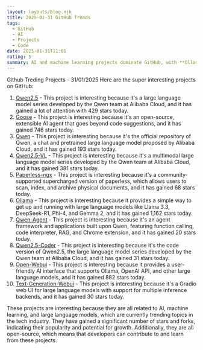 ```yaml
---
layout: layouts/blog.njk
title: 2025-01-31 GitHub Trends
tags:
  - GitHub
  - AI
  - Projects
  - Code
date: 2025-01-31T11:01
rating: 5
summary: AI and machine learning projects dominate GitHub, with **Ollama** and **Open-Webui** leading the charge, gaining thousands of new stars daily, as developers flock to these open-source projects, driving innovation and growth in the field, with significant contributions and forks, shaping the future of AI.
---
```

Github Treding Projects - 31/01/2025
Here are the super interesting projects on GitHub:
1. [Qwen2.5](https://github.com/QwenLM/Qwen2.5 "Qwen2.5 has 13,096 stars") - This project is interesting because it's a large language model series developed by the Qwen team at Alibaba Cloud, and it has gained a lot of attention with 429 stars today.
2. [Goose](https://github.com/block/goose "Goose has 4,094 stars") - This project is interesting because it's an open-source, extensible AI agent that goes beyond code suggestions, and it has gained 746 stars today.
3. [Qwen](https://github.com/QwenLM/Qwen "Qwen has 15,944 stars") - This project is interesting because it's the official repository of Qwen, a chat and pretrained large language model proposed by Alibaba Cloud, and it has gained 193 stars today.
4. [Qwen2.5-VL](https://github.com/QwenLM/Qwen2.5-VL "Qwen2.5-VL has 5,436 stars") - This project is interesting because it's a multimodal large language model series developed by the Qwen team at Alibaba Cloud, and it has gained 381 stars today.
5. [Paperless-ngx](https://github.com/paperless-ngx/paperless-ngx "Paperless-ngx has 24,312 stars") - This project is interesting because it's a community-supported supercharged version of paperless, which allows users to scan, index, and archive physical documents, and it has gained 68 stars today.
6. [Ollama](https://github.com/ollama/ollama "Ollama has 115,810 stars") - This project is interesting because it provides a simple way to get up and running with large language models like Llama 3.3, DeepSeek-R1, Phi-4, and Gemma 2, and it has gained 1,162 stars today.
7. [Qwen-Agent](https://github.com/QwenLM/Qwen-Agent "Qwen-Agent has 5,500 stars") - This project is interesting because it's an agent framework and applications built upon Qwen, featuring function calling, code interpreter, RAG, and Chrome extension, and it has gained 20 stars today.
8. [Qwen2.5-Coder](https://github.com/QwenLM/Qwen2.5-Coder "Qwen2.5-Coder has 4,093 stars") - This project is interesting because it's the code version of Qwen2.5, the large language model series developed by the Qwen team at Alibaba Cloud, and it has gained 31 stars today.
9. [Open-Webui](https://github.com/open-webui/open-webui "Open-Webui has 63,794 stars") - This project is interesting because it provides a user-friendly AI interface that supports Ollama, OpenAI API, and other large language models, and it has gained 882 stars today.
10. [Text-Generation-Webui](https://github.com/oobabooga/text-generation-webui "Text-Generation-Webui has 41,959 stars") - This project is interesting because it's a Gradio web UI for large language models with support for multiple inference backends, and it has gained 30 stars today.

These projects are interesting because they are all related to AI, machine learning, and large language models, which are currently trending topics in the tech industry. They have gained a significant number of stars and forks, indicating their popularity and potential for growth. Additionally, they are all open-source, which means that developers can contribute to and learn from these projects.



